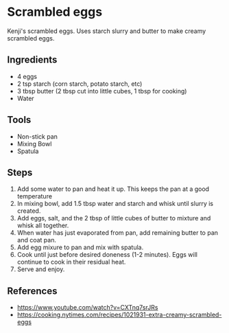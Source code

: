 Scrambled eggs
======
Kenji's scrambled eggs. Uses starch slurry and butter to make creamy scrambled eggs.

## Ingredients
* 4 eggs
* 2 tsp starch (corn starch, potato starch, etc)
* 3 tbsp butter (2 tbsp cut into little cubes, 1 tbsp for cooking)
* Water

## Tools
* Non-stick pan
* Mixing Bowl
* Spatula

## Steps
1. Add some water to pan and heat it up. This keeps the pan at a good temperature
2. In mixing bowl, add 1.5 tbsp water and starch and whisk until slurry is created.
3. Add eggs, salt, and the 2 tbsp of little cubes of butter to mixture and whisk all together.
4. When water has just evaporated from pan, add remaining butter to pan and coat pan.
5. Add egg mixure to pan and mix with spatula.
6. Cook until just before desired doneness (1-2 minutes). Eggs will continue to cook in their residual heat.
7. Serve and enjoy.

## References
* https://www.youtube.com/watch?v=CXTnq7srJRs
* https://cooking.nytimes.com/recipes/1021931-extra-creamy-scrambled-eggs
